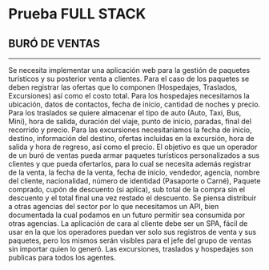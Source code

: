 <h1>Prueba FULL STACK</h1>
<h2>BURÓ DE VENTAS</h2>
<hr/>
<p>
Se necesita implementar una aplicación web para la gestión de paquetes turísticos y su posterior venta a clientes.
Para el caso de los paquetes se deben registrar las ofertas que lo componen (Hospedajes, Traslados, Excursiones) así como el costo total.
Para los hospedajes necesitamos la ubicación, datos de contactos, fecha de inicio, cantidad de noches y precio.
Para los traslados se quiere almacenar el tipo de auto (Auto, Taxi, Bus, Mini), hora de salida, duración del viaje, punto de inicio, paradas, final del recorrido y precio.
Para las excursiones necesitaríamos la fecha de inicio, destino, información del destino, ofertas incluidas en la excursión, hora de salida y hora de regreso, así como el precio.
El objetivo es que un operador de un buró de ventas pueda armar paquetes turísticos personalizados a sus clientes y que pueda ofertarlos, para lo cual se necesita además registrar de la venta, la fecha de la venta, fecha de inicio, vendedor, agencia, nombre del cliente, nacionalidad, número de identidad (Pasaporte o Carné), Paquete comprado, cupón de descuento (si aplica), sub total de la compra sin el descuento y el total final una vez restado el descuento.
Se piensa distribuir a otras agencias del sector por lo que necesitamos un API, bien documentada la cual podamos en un futuro permitir sea consumida por otras agencias.
La aplicación de cara al cliente debe ser un SPA, fácil de usar en la que los operadores puedan ver solo sus registros de venta y sus paquetes, pero los mismos serán visibles para el jefe del grupo de ventas sin importar quien lo generó.
Las excursiones, traslados y hospedajes son publicas para todos los agentes.
</p>